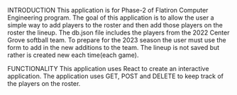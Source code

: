 INTRODUCTION
This application is for Phase-2 of Flatiron Computer Engineering program. The goal of this application is to allow the user a simple way to add players to the roster and then add those players on the roster the lineup. The db.json file includes the players from the 2022 Center Grove softball team. To prepare for the 2023 season the user must use the form to add in the new additions to the team. The lineup is not saved but rather is created new each time(each game). 

FUNCTIONALITY 
This application uses React to create an interactive application. The application uses GET, POST and DELETE to keep track of the players on the roster. 
